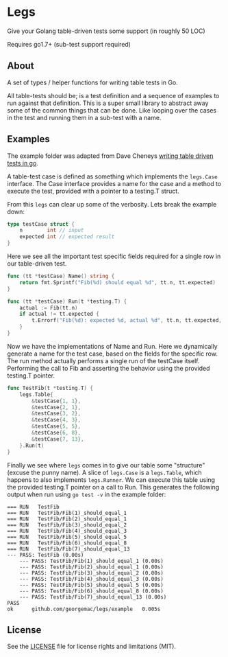 Legs
====

Give your Golang table-driven tests some support (in roughly 50 LOC)

Requires go1.7+ (sub-test support required)

## About

A set of types / helper functions for writing table tests in Go.

All table-tests should be; is a test definition and a sequence of examples to run against that definition. This is a super small library to abstract away some of the common things that can be done. Like looping over the cases in the test and running them in a sub-test with a name.

## Examples

The example folder was adapted from Dave Cheneys [writing table driven tests in go](https://dave.cheney.net/2013/06/09/writing-table-driven-tests-in-go).

A table-test case is defined as something which implements the `legs.Case` interface. The Case interface provides a name for the case and a method to execute the test, provided with a pointer to a testing.T struct. 

From this `legs` can clear up some of the verbosity. Lets break the example down:

```go
type testCase struct {
	n        int // input
	expected int // expected result
}
```

Here we see all the important test specific fields required for a single row in our table-driven test.

```go
func (tt *testCase) Name() string {
	return fmt.Sprintf("Fib(%d) should equal %d", tt.n, tt.expected)
}

func (tt *testCase) Run(t *testing.T) {
	actual := Fib(tt.n)
	if actual != tt.expected {
		t.Errorf("Fib(%d): expected %d, actual %d", tt.n, tt.expected, actual)
	}
}
```

Now we have the implementations of Name and Run. Here we dynamically generate a name for the test case, based on the fields for the specific row. The run method actually performs a single run of the testCase itself. Performing the call to Fib and asserting the behavior using the provided testing.T pointer.

```go
func TestFib(t *testing.T) {
	legs.Table{
		&testCase{1, 1},
		&testCase{2, 1},
		&testCase{3, 2},
		&testCase{4, 3},
		&testCase{5, 5},
		&testCase{6, 8},
		&testCase{7, 13},
	}.Run(t)
}
```

Finally we see where `legs` comes in to give our table some "structure" (excuse the punny name). A slice of `legs.Case` is a `legs.Table`, which happens to also implements `legs.Runner`. We can execute this table using the provided testing.T pointer on a call to Run. This generates the following output when run using `go test -v` in the example folder:

```
=== RUN   TestFib
=== RUN   TestFib/Fib(1)_should_equal_1
=== RUN   TestFib/Fib(2)_should_equal_1
=== RUN   TestFib/Fib(3)_should_equal_2
=== RUN   TestFib/Fib(4)_should_equal_3
=== RUN   TestFib/Fib(5)_should_equal_5
=== RUN   TestFib/Fib(6)_should_equal_8
=== RUN   TestFib/Fib(7)_should_equal_13
--- PASS: TestFib (0.00s)
    --- PASS: TestFib/Fib(1)_should_equal_1 (0.00s)
    --- PASS: TestFib/Fib(2)_should_equal_1 (0.00s)
    --- PASS: TestFib/Fib(3)_should_equal_2 (0.00s)
    --- PASS: TestFib/Fib(4)_should_equal_3 (0.00s)
    --- PASS: TestFib/Fib(5)_should_equal_5 (0.00s)
    --- PASS: TestFib/Fib(6)_should_equal_8 (0.00s)
    --- PASS: TestFib/Fib(7)_should_equal_13 (0.00s)
PASS
ok  	github.com/georgemac/legs/example	0.005s
```

## License

See the [LICENSE](LICENSE.md) file for license rights and limitations (MIT).
